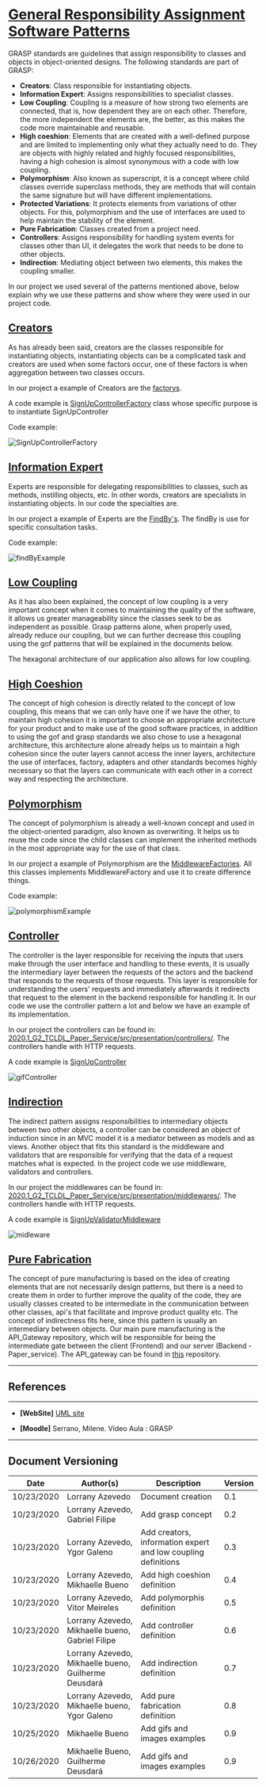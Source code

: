 <span id="grasp"></span>
# **<a href="#grasp">General Responsibility Assignment Software Patterns</a>**


GRASP standards are guidelines that assign responsibility to classes and objects in object-oriented designs. The following standards are part of GRASP:

- **Creators**: Class responsible for instantiating objects.
- **Information Expert**: Assigns responsibilities to specialist classes. 
- **Low Coupling**: Coupling is a measure of how strong two elements are connected, that is, how dependent they are on each other. Therefore, the more independent the elements are, the better, as this makes the code more maintainable and reusable.
- **High coeshion**: Elements that are created with a well-defined purpose and are limited to implementing only what they actually need to do. They are objects with highly related and highly focused responsibilities, having a high cohesion is almost synonymous with a code with low coupling.
- **Polymorphism**: Also known as superscript, it is a concept where child classes override superclass methods, they are methods that will contain the same signature but will have different implementations.
- **Protected Variations**: It protects elements from variations of other objects. For this, polymorphism and the use of interfaces are used to help maintain the stability of the element.
- **Pure Fabrication**: Classes created from a project need.
- **Controllers**: Assigns responsibility for handling system events for classes other than UI, it delegates the work that needs to be done to other objects.
- **Indirection**: Mediating object between two elements, this makes the coupling smaller. 

In our project we used several of the patterns mentioned above, below explain why we use these patterns and show where they were used in our project code. 

<span id="creator"></span>
## **<a href="#Creator">Creators</a>**

As has already been said, creators are the classes responsible for instantiating objects, instantiating objects can be a complicated task and creators are used when some factors occur, one of these factors is when aggregation between two classes occurs.

In our project a example of Creators are the [factorys](https://github.com/UnBArqDsw/2020.1_G2_TCLDL_Paper_Service/blob/master/src/server/factories/controllers/user/SignUpControllerFactory.ts).


A code example is [SignUpControllerFactory](https://github.com/UnBArqDsw/2020.1_G2_TCLDL_Paper_Service/blob/master/src/server/factories/controllers/user/SignUpControllerFactory.ts) class whose specific purpose is to instantiate SignUpController

 Code example:

![SignUpControllerFactory](./images/factoryExample2.png)


<span id="sp"></span>
## **<a href="#sp">Information Expert</a>**

Experts are responsible for delegating responsibilities to classes, such as methods, instilling objects, etc. In other words, creators are specialists in instantiating objects. In our code the specialties are. 

In our project a example of Experts are the [FindBy's](https://github.com/UnBArqDsw/2020.1_G2_TCLDL_Paper_Service/tree/master/src/infra/db/typeorm/repositories/FindRoleRepositoryContextAdapter.ts). The findBy is use for 
specific consultation tasks.

Code example:

![findByExample](./images/findByExample.png)

<span id="lc"></span>
## **<a href="#lc">Low Coupling</a>**

As it has also been explained, the concept of low coupling is a very important concept when it comes to maintaining the quality of the software, it allows us greater manageability since the classes seek to be as independent as possible. Grasp patterns alone, when properly used, already reduce our coupling, but we can further decrease this coupling using the gof patterns that will be explained in the documents below.

The hexagonal architecture of our application also allows for low coupling.

<span id="hc"></span>
## **<a href="#hc">High Coeshion</a>**

The concept of high cohesion is directly related to the concept of low coupling, this means that we can only have one if we have the other, to maintain high cohesion it is important to choose an appropriate architecture for your product and to make use of the good software practices, in addition to using the gof and grasp standards we also chose to use a hexagonal architecture, this architecture alone already helps us to maintain a high cohesion since the outer layers cannot access the inner layers, architecture the use of interfaces, factory, adapters and other standards becomes highly necessary so that the layers can communicate with each other in a correct way and respecting the architecture.

<span id="pl"></span>
## **<a href="#pl">Polymorphism</a>**

The concept of polymorphism is already a well-known concept and used in the object-oriented paradigm, also known as overwriting. It helps us to reuse the code since the child classes can implement the inherited methods in the most appropriate way for the use of that class.

In our project a example of Polymorphism are the [MiddlewareFactories](https://github.com/UnBArqDsw/2020.1_G2_TCLDL_Paper_Service/tree/master/src/server/factories/middlewares). All this classes implements MiddlewareFactory and use it to create difference things.

Code example:

![polymorphismExample](./images/polymorphismExample.png)

<span id="cont"></span>
## **<a href="#cont">Controller</a>**

The controller is the layer responsible for receiving the inputs that users make through the user interface and handling to these events, it is usually the intermediary layer between the requests of the actors and the backend that responds to the requests of those requests. This layer is responsible for understanding the users' requests and immediately afterwards it redirects that request to the element in the backend responsible for handling it. In our code we use the controller pattern a lot and below we have an example of its implementation.

In our project the controllers can be found in: [2020.1_G2_TCLDL_Paper_Service/src/presentation/controllers/](https://github.com/UnBArqDsw/2020.1_G2_TCLDL_Paper_Service/tree/master/src/presentation/controllers). The controllers handle with HTTP requests.


A code example is [SignUpController](https://github.com/UnBArqDsw/2020.1_G2_TCLDL_Paper_Service/blob/master/src/presentation/controllers/SignUpController.ts) 

![gifController](./images/controllerExample.png)



<span id="ind"></span>
## **<a href="#ind">Indirection</a>**

The indirect pattern assigns responsibilities to intermediary objects between two other objects, a controller can be considered an object of induction since in an MVC model it is a mediator between as models and as views. Another object that fits this standard is the middleware and validators that are responsible for verifying that the data of a request matches what is expected. In the project code we use middleware, validators and controllers.

In our project the middlewares can be found in: [2020.1_G2_TCLDL_Paper_Service/src/presentation/middlewares/](https://github.com/UnBArqDsw/2020.1_G2_TCLDL_Paper_Service/tree/master/src/presentation/middlewares). The controllers handle with HTTP requests.


A code example is [SignUpValidatorMiddleware](https://github.com/UnBArqDsw/2020.1_G2_TCLDL_Paper_Service/blob/master/src/presentation/middlewares/SignUpValidatorMiddleware.ts) 

![midleware](./images/midlewareExample.png)

<span id="pf"></span>
## **<a href="#pf">Pure Fabrication</a>**

The concept of pure manufacturing is based on the idea of creating elements that are not necessarily design patterns, but there is a need to create them in order to further improve the quality of the code, they are usually classes created to be intermediate in the communication between other classes, api's that facilitate and improve product quality etc. The concept of indirectness fits here, since this pattern is usually an intermediary between objects. Our main pure manufacturing is the API_Gateway repository, which will be responsible for being the intermediate gate between the client (Frontend) and our server (Backend - Paper_service). The API_gateway can be found in [this](https://github.com/UnBArqDsw/2020.1_G2_TCLDL_API_Gateway_Service) repository.


---
## References
---

- **[WebSite]** <a href="https://www.uml-diagrams.org/package-diagrams-overview.html">UML site</a>

- **[Moodle]** Serrano, Milene. Vídeo Aula : GRASP


---

## Document Versioning

| Date       | Author(s)                                            | Description                                                   | Version |
| ---------- | ---------------------------------------------------- | ------------------------------------------------------------- | ------- |
| 10/23/2020 | Lorrany Azevedo                                      | Document creation                                             | 0.1     |
| 10/23/2020 | Lorrany Azevedo, Gabriel Filipe                      | Add grasp concept                                             | 0.2     |
| 10/23/2020 | Lorrany Azevedo, Ygor Galeno                         | Add creators, information expert and low coupling definitions | 0.3     |
| 10/23/2020 | Lorrany Azevedo, Mikhaelle Bueno                     | Add high coeshion definition                                  | 0.4     |
| 10/23/2020 | Lorrany Azevedo, Vitor Meireles                      | Add polymorphis definition                                    | 0.5     |
| 10/23/2020 | Lorrany Azevedo, Mikhaelle bueno, Gabriel Filipe     | Add controller definition                                     | 0.6     |
| 10/23/2020 | Lorrany Azevedo, Mikhaelle bueno, Guilherme Deusdará | Add indirection definition                                    | 0.7     |
| 10/23/2020 | Lorrany Azevedo, Mikhaelle bueno, Ygor Galeno        | Add pure fabrication definition                               | 0.8     |
| 10/25/2020 | Mikhaelle Bueno       | Add gifs and images examples                        | 0.9     |
| 10/26/2020 | Mikhaelle Bueno, Guilherme Deusdará       | Add gifs and images examples                        | 0.9     |